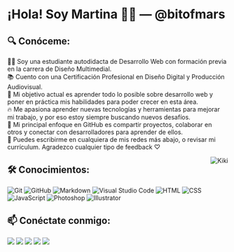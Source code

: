 # ¡Hola! Soy Martina 👋😊 — @bitofmars

## 🔍 Conóceme:

👩‍💻 Soy una estudiante autodidacta de Desarrollo Web con formación previa en la carrera de Diseño Multimedial.\
📚 Cuento con una Certificación Profesional en Diseño Digital y Producción Audiovisual.\
🎯 Mi objetivo actual es aprender todo lo posible sobre desarrollo web y poner en práctica mis habilidades para poder crecer en esta área.\
🔥 Me apasiona aprender nuevas tecnologías y herramientas para mejorar mi trabajo, y por eso estoy siempre buscando nuevos desafíos.\
🌟 Mi principal enfoque en GitHub es compartir proyectos, colaborar en otros y conectar con desarrolladores para aprender de ellos.\
📩 Puedes escribirme en cualquiera de mis redes más abajo, o revisar mi currículum. Agradezco cualquier tipo de feedback ♡

<img alt="Kiki" src="https://media0.giphy.com/media/v1.Y2lkPTc5MGI3NjExZDdlMzU0MjE4M2I4ZGY1ODJkOTk3YjBlNTMyODhjNTZkYTkxMGE0YyZjdD1n/h0uYtwIV9liVy/giphy.gif" align="right"/>

## 🛠️ Conocimientos: 

![Git](https://img.shields.io/badge/-Git-05122A?style=flat&logo=git)
![GitHub](https://img.shields.io/badge/-GitHub-05122A?style=flat&logo=github)
![Markdown](https://img.shields.io/badge/-Markdown-05122A?style=flat&logo=markdown)
![Visual Studio Code](https://img.shields.io/badge/-Visual%20Studio%20Code-05122A?style=flat&logo=visual-studio-code&logoColor=007ACC)
![HTML](https://img.shields.io/badge/-HTML-05122A?style=flat&logo=HTML5)
![CSS](https://img.shields.io/badge/-CSS-05122A?style=flat&logo=CSS3&logoColor=1572B6)
![JavaScript](https://img.shields.io/badge/-JavaScript-05122A?style=flat&logo=javascript)
![Photoshop](https://img.shields.io/badge/-Photoshop-05122A?style=flat&logo=adobe-photoshop)
![Illustrator](https://img.shields.io/badge/-Illustrator-05122A?style=flat&logo=adobe-illustrator)

## 📫 Conéctate conmigo:

<a href="https://www.linkedin.com/in/martinapeluso/"><img src="https://img.shields.io/badge/-Martina%20Sofia%20Peluso-0077B5?style=flat&logo=Linkedin&logoColor=white"/></a>
<a href="https://facebook.com/martu.peluso"><img src="https://img.shields.io/badge/-Martu Peluso-1877F2?style=flat&logo=Facebook&logoColor=white"/></a>
<a href="https://instagram.com/martupeluso"><img src="https://img.shields.io/badge/-@martupeluso-E4405F?style=flat&logo=Instagram&logoColor=white"/></a>
<a href="https://twitter.com/mafincodes"><img src="https://img.shields.io/badge/-@mafincodes-1DA1F2?style=flat&logo=Twitter&logoColor=white"/></a>
<a href="mailto:martinasofiapeluso@gmail.com"><img src="https://img.shields.io/badge/-martinasofiapeluso@gmail.com-D14836?style=flat&logo=Gmail&logoColor=white"/></a>

